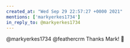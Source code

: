 ```yaml
---
created_at: "Wed Sep 29 22:57:27 +0000 2021"
mentions: ['markyerkes1734']
in_reply_to: @markyerkes1734
---
```


@markyerkes1734 @feathercrm Thanks Mark! 🙏